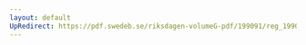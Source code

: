 ```yaml
---
layout: default
UpRedirect: https://pdf.swedeb.se/riksdagen-volumeG-pdf/199091/reg_199091/reg_199091_0150.pdf
---
```

